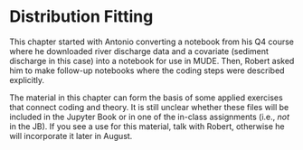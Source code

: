 # Distribution Fitting

This chapter started with Antonio converting a notebook from his Q4 course where he downloaded river discharge data and a covariate (sediment discharge in this case) into a notebook for use in MUDE. Then, Robert asked him to make follow-up notebooks where the coding steps were described explicitly.

The material in this chapter can form the basis of some applied exercises that connect coding and theory. It is still unclear whether these files will be included in the Jupyter Book or in one of the in-class assignments (i.e., *not* in the JB). If you see a use for this material, talk with Robert, otherwise he will incorporate it later in August.


```{tableofcontents}
```